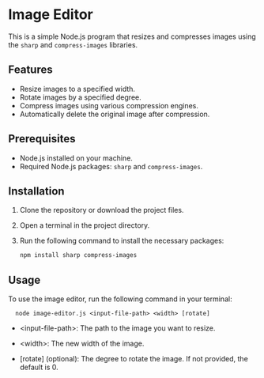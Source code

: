 # Image Editor

This is a simple Node.js program that resizes and compresses images using the `sharp` and `compress-images` libraries.

## Features

- Resize images to a specified width.
- Rotate images by a specified degree.
- Compress images using various compression engines.
- Automatically delete the original image after compression.

## Prerequisites

- Node.js installed on your machine.
- Required Node.js packages: `sharp` and `compress-images`.

## Installation

1. Clone the repository or download the project files.
2. Open a terminal in the project directory.
3. Run the following command to install the necessary packages:

   ```sh
   npm install sharp compress-images

## Usage

To use the image editor, run the following command in your terminal:

      node image-editor.js <input-file-path> <width> [rotate]

- &lt;input-file-path&gt;: The path to the image you want to resize.

- &lt;width&gt;: The new width of the image.

- [rotate] (optional): The degree to rotate the image. If not provided, the default is 0.
